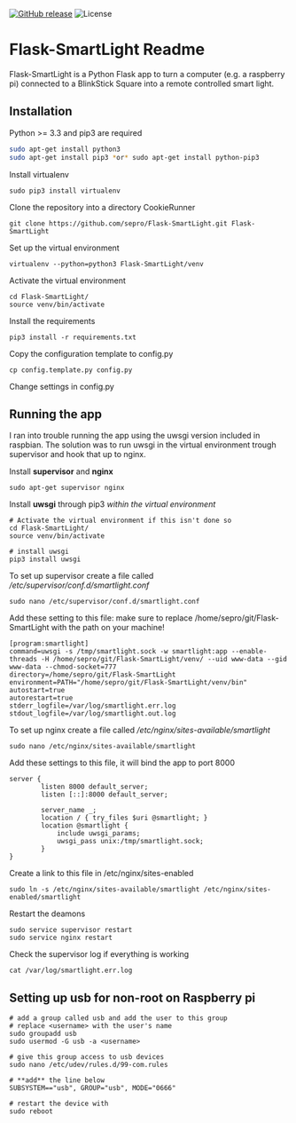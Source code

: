 [![GitHub release](https://img.shields.io/github/release/sepro/Flask-SmartLight.svg)](https://github.com/sepro/Flask-SmartLight) ![License](http://img.shields.io/:license-mit-blue.svg)

Flask-SmartLight Readme
=======================

Flask-SmartLight is a Python Flask app to turn a computer (e.g. a raspberry pi) connected to a BlinkStick Square into
a remote controlled smart light.

Installation
------------

Python >= 3.3 and pip3 are required

```bash
sudo apt-get install python3
sudo apt-get install pip3 *or* sudo apt-get install python-pip3
```    

Install virtualenv

    sudo pip3 install virtualenv


Clone the repository into a directory CookieRunner

    git clone https://github.com/sepro/Flask-SmartLight.git Flask-SmartLight

Set up the virtual environment
  
    virtualenv --python=python3 Flask-SmartLight/venv

Activate the virtual environment

    cd Flask-SmartLight/
    source venv/bin/activate

Install the requirements

    pip3 install -r requirements.txt

Copy the configuration template to config.py

    cp config.template.py config.py

Change settings in config.py

Running the app
---------------

I ran into trouble running the app using the uwsgi version included in raspbian. The solution was to run uwsgi in the
virtual environment trough supervisor and hook that up to nginx.

Install **supervisor** and **nginx**

    sudo apt-get supervisor nginx
    
Install **uwsgi** through pip3 *within the virtual environment*

    # Activate the virtual environment if this isn't done so
    cd Flask-SmartLight/
    source venv/bin/activate

    # install uwsgi
    pip3 install uwsgi
    
To set up supervisor create a file called */etc/supervisor/conf.d/smartlight.conf*

    sudo nano /etc/supervisor/conf.d/smartlight.conf
    
Add these setting to this file: make sure to replace /home/sepro/git/Flask-SmartLight with the path on your machine!

    [program:smartlight]
    command=uwsgi -s /tmp/smartlight.sock -w smartlight:app --enable-threads -H /home/sepro/git/Flask-SmartLight/venv/ --uid www-data --gid www-data --chmod-socket=777
    directory=/home/sepro/git/Flask-SmartLight
    environment=PATH="/home/sepro/git/Flask-SmartLight/venv/bin"
    autostart=true
    autorestart=true
    stderr_logfile=/var/log/smartlight.err.log
    stdout_logfile=/var/log/smartlight.out.log


To set up nginx create a file called */etc/nginx/sites-available/smartlight*

    sudo nano /etc/nginx/sites-available/smartlight

Add these settings to this file, it will bind the app to port 8000


    server {
            listen 8000 default_server;
            listen [::]:8000 default_server;
    
            server_name _;
            location / { try_files $uri @smartlight; }
            location @smartlight {
                include uwsgi_params;
                uwsgi_pass unix:/tmp/smartlight.sock;
            }
    }

Create a link to this file in /etc/nginx/sites-enabled

    sudo ln -s /etc/nginx/sites-available/smartlight /etc/nginx/sites-enabled/smartlight
    
Restart the deamons
  
    sudo service supervisor restart
    sudo service nginx restart
    
Check the supervisor log if everything is working

    cat /var/log/smartlight.err.log


Setting up usb for non-root on Raspberry pi
-------------------------------------------

    # add a group called usb and add the user to this group
    # replace <username> with the user's name
    sudo groupadd usb
    sudo usermod -G usb -a <username>
    
    # give this group access to usb devices
    sudo nano /etc/udev/rules.d/99-com.rules
    
    # **add** the line below
    SUBSYSTEM=="usb", GROUP="usb", MODE="0666"
    
    # restart the device with
    sudo reboot
    